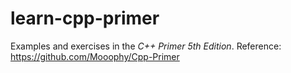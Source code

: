 # learn-cpp-primer
Examples and exercises in the _C++ Primer 5th Edition_.
Reference: https://github.com/Mooophy/Cpp-Primer
